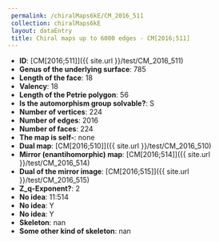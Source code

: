 ```yaml
--- 
 permalink: /chiralMaps6kE/CM_2016_511 
 collection: chiralMaps6kE
 layout: dataEntry
 title: Chiral maps up to 6000 edges - CM[2016;511]
---
```


- **ID**: [CM[2016;511]]({{ site.url }}/test/CM_2016_511)
- **Genus of the underlying surface**: 785
- **Length of the face**: 18
- **Valency**: 18
- **Length of the Petrie polygon**: 56
- **Is the automorphism group solvable?**: S
- **Number of vertices**: 224
- **Number of edges**: 2016
- **Number of faces**: 224
- **The map is self-**: none
- **Dual map**: [CM[2016;510]]({{ site.url }}/test/CM_2016_510)
- **Mirror (enantihomorphic) map**: [CM[2016;514]]({{ site.url }}/test/CM_2016_514)
- **Dual of the mirror image**: [CM[2016;515]]({{ site.url }}/test/CM_2016_515)
- **Z_q-Exponent?**: 2
- **No idea**:  11:514
- **No idea**: Y
- **No idea**: Y
- **Skeleton**: nan
- **Some other kind of skeleton**: nan
